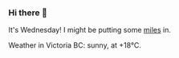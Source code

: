 ### Hi there :wave:

It's Wednesday! I might be putting some [miles](https://www.strava.com/athletes/889963) in.

Weather in Victoria BC: sunny, at +18°C.
